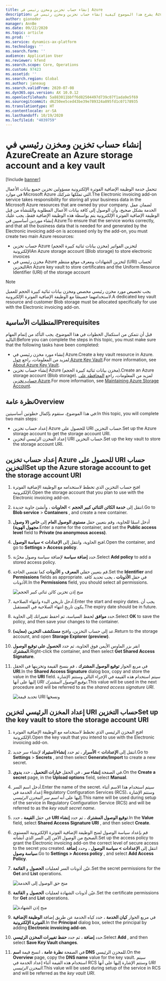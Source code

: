 ```yaml
---
title: إنشاء حساب تخزين ومخزن رئيسي في Azure
description: يشرح هذا الموضوع كيفية إنشاء حساب تخزين ومخزن رئيسي في Azure.
author: gionoder
manager: AnnBe
ms.date: 09/22/2020
ms.topic: article
ms.prod: ''
ms.service: dynamics-ax-platform
ms.technology: ''
ms.search.form: ''
audience: Application User
ms.reviewer: kfend
ms.search.scope: Core, Operations
ms.custom: 97423
ms.assetid: ''
ms.search.region: Global
ms.author: janeaug
ms.search.validFrom: 2020-07-08
ms.dyn365.ops.version: AX 10.0.12
ms.openlocfilehash: 5a883011bbff6d82504497d739c07f1ada9e5f69
ms.sourcegitcommit: d6250ee5ced43be39e789324a895fd1c07178935
ms.translationtype: HT
ms.contentlocale: ar-SA
ms.lasthandoff: 10/19/2020
ms.locfileid: "4039759"
---
```

# <a name="create-an-azure-storage-account-and-a-key-vault"></a><span data-ttu-id="eb4ae-103">إنشاء حساب تخزين ومخزن رئيسي في Azure</span><span class="sxs-lookup"><span data-stu-id="eb4ae-103">Create an Azure storage account and a key vault</span></span>

[!include [banner](../includes/banner.md)]



<span data-ttu-id="eb4ae-104">تتحمل خدمة الوظيفة الإضافية الفوترة الإلكترونية مسؤولين تخزين جميع بيانات الأعمال في موارد Microsoft Azure التي تملكها شركتك.</span><span class="sxs-lookup"><span data-stu-id="eb4ae-104">The Electronic invoicing add-on service takes responsibility for storing all your business data in the Microsoft Azure resources that are owned by your company.</span></span> <span data-ttu-id="eb4ae-105">لضمان عمل الخدمة بشكل صحيح، وأن الوصول إلى كافة بيانات الأعمال المطلوبة والمُنشأة من قِبل الوظيفة الإضافية الفوترة الإلكترونية يتم بواسطة هذه الوظيفة الإضافية فقط، يجب عليك إنشاء موردين أساسيين في Azure:</span><span class="sxs-lookup"><span data-stu-id="eb4ae-105">To ensure that the service works correctly, and that all the business data that is needed for and generated by the Electronic invoicing add-on is accessed only by the add-on, you must create two main Azure resources:</span></span>

- <span data-ttu-id="eb4ae-106">حساب تخزين Azure (مخزن بيانات ثنائية كبيرة الحجم) لتخزين الفواتير الإلكترونية</span><span class="sxs-lookup"><span data-stu-id="eb4ae-106">An Azure storage account (Blob storage) to store electronic invoices</span></span>
- <span data-ttu-id="eb4ae-107">مخزن رئيسي في Azure لتخزين الشهادات ومعرف موقع منتظم (URI) لحساب التخزين</span><span class="sxs-lookup"><span data-stu-id="eb4ae-107">An Azure key vault to store certificates and the Uniform Resource Identifier (URI) of the storage account</span></span>

> [!NOTE]
> <span data-ttu-id="eb4ae-108">يجب تخصيص مورد مخزن رئيسي مخصص ومخزن بيانات ثنائية كبيرة الحجم للعميل لاستخدامهما خصيصًا مع الوظيفة الإضافية الفوترة الإلكترونية.</span><span class="sxs-lookup"><span data-stu-id="eb4ae-108">A dedicated key vault resource and customer Blob storage must be allocated specifically for use with the Electronic invoicing add-on.</span></span>

## <a name="prerequisites"></a><span data-ttu-id="eb4ae-109">المتطلبات الأساسية</span><span class="sxs-lookup"><span data-stu-id="eb4ae-109">Prerequisites</span></span>

<span data-ttu-id="eb4ae-110">قبل أن تتمكن من استكمال الخطوات في هذا الموضوع، يجب التأكد من إتمام المهام التالية:</span><span class="sxs-lookup"><span data-stu-id="eb4ae-110">Before you can complete the steps in this topic, you must make sure that the following tasks have been completed:</span></span>

- <span data-ttu-id="eb4ae-111">إنشاء مورد مخزن رئيسي في Azure.</span><span class="sxs-lookup"><span data-stu-id="eb4ae-111">Create a key vault resource in Azure.</span></span> <span data-ttu-id="eb4ae-112">لمزيد من المعلومات، راجع [حول Azure Key Vault](https://docs.microsoft.com/azure/key-vault/general/overview).</span><span class="sxs-lookup"><span data-stu-id="eb4ae-112">For more information, see [About Azure Key Vault](https://docs.microsoft.com/azure/key-vault/general/overview).</span></span>
- <span data-ttu-id="eb4ae-113">إنشاء حساب تخزين Azure (مخزن بيانات ثنائية كبيرة الحجم).</span><span class="sxs-lookup"><span data-stu-id="eb4ae-113">Create an Azure storage account (Blob storage).</span></span> <span data-ttu-id="eb4ae-114">لمزيد من المعلومات، راجع [المحافظة على حساب تخزين Azure](https://docs.microsoft.com/azure/storage/blobs/).</span><span class="sxs-lookup"><span data-stu-id="eb4ae-114">For more information, see [Maintaining Azure Storage Account](https://docs.microsoft.com/azure/storage/blobs/).</span></span>

## <a name="overview"></a><span data-ttu-id="eb4ae-115">نظرة عامة</span><span class="sxs-lookup"><span data-stu-id="eb4ae-115">Overview</span></span>

<span data-ttu-id="eb4ae-116">في هذا الموضوع، ستقوم بإكمال خطوتين أساسيتين:</span><span class="sxs-lookup"><span data-stu-id="eb4ae-116">In this topic, you will complete two main steps:</span></span>

- <span data-ttu-id="eb4ae-117">إعداد حساب تخزين Azure للحصول على URI حساب التخزين.</span><span class="sxs-lookup"><span data-stu-id="eb4ae-117">Set up the Azure storage account to get the storage account URI.</span></span>
- <span data-ttu-id="eb4ae-118">إعداد المخزن الرئيسي لتخزين URI حساب التخزين.</span><span class="sxs-lookup"><span data-stu-id="eb4ae-118">Set up the key vault to store the storage account URI.</span></span>

## <a name="set-up-the-azure-storage-account-to-get-the-storage-account-uri"></a><span data-ttu-id="eb4ae-119">إعداد حساب تخزين Azure للحصول على URI حساب التخزين</span><span class="sxs-lookup"><span data-stu-id="eb4ae-119">Set up the Azure storage account to get the storage account URI</span></span>

1. <span data-ttu-id="eb4ae-120">افتح حساب التخزين الذي تخطط لاستخدامه مع الوظيفة الإضافية الفوترة الإلكترونية.</span><span class="sxs-lookup"><span data-stu-id="eb4ae-120">Open the storage account that you plan to use with the Electronic invoicing add-on.</span></span>
2. <span data-ttu-id="eb4ae-121">انتقل إلى **خدمة الكائن الثنائي كبير الحجم** \> **الحاويات** ، وأنشئ حاوية جديدة.</span><span class="sxs-lookup"><span data-stu-id="eb4ae-121">Go to **Blob service** \> **Containers** , and create a new container.</span></span>
3. <span data-ttu-id="eb4ae-122">أدخل اسمًا للحاوية، وقم بتعيين حقل **مستوى الوصول العام** إلى **خاص (لا وصول مجهول الهوية)**.</span><span class="sxs-lookup"><span data-stu-id="eb4ae-122">Enter a name for the container, and set the **Public access level** field to **Private (no anonymous access)**.</span></span>
4. <span data-ttu-id="eb4ae-123">افتح الحاوية، وانتقل إلى **الإعدادات \> سياسة الوصول**.</span><span class="sxs-lookup"><span data-stu-id="eb4ae-123">Open the container, and go to **Settings \> Access policy**.</span></span>
5. <span data-ttu-id="eb4ae-124">حدد **إضافة سياسة** لإضافة سياسة وصول مخزّنة.</span><span class="sxs-lookup"><span data-stu-id="eb4ae-124">Select **Add policy** to add a stored access policy.</span></span>
6. <span data-ttu-id="eb4ae-125">قم بتعيين حقلي **المعرف** و **الأذونات** كما تقتضي الحاجة.</span><span class="sxs-lookup"><span data-stu-id="eb4ae-125">Set the **Identifier** and **Permissions** fields as appropriate.</span></span> <span data-ttu-id="eb4ae-126">في حقل **الأذونات** ، يجب تحديد كافة الأذونات.</span><span class="sxs-lookup"><span data-stu-id="eb4ae-126">In the **Permissions** field, you should select all permissions.</span></span>

    ![منح إذن تخزين كائن ثنائي كبير الحجم](media/e-Invoicing-services-create-azure-resources-grant-blob-permissions.png)

7. <span data-ttu-id="eb4ae-128">أدخل تاريخي البدء وانتهاء الصلاحية.</span><span class="sxs-lookup"><span data-stu-id="eb4ae-128">Enter the start and expiry dates.</span></span> <span data-ttu-id="eb4ae-129">يجب أن يكون تاريخ انتهاء الصلاحية في المستقبل.</span><span class="sxs-lookup"><span data-stu-id="eb4ae-129">The expiry date should be in future.</span></span>
8. <span data-ttu-id="eb4ae-130">حدد **موافق** لحفظ السياسة، ثم احفظ تغييراتك إلى الحاوية.</span><span class="sxs-lookup"><span data-stu-id="eb4ae-130">Select **OK** to save the policy, and then save your changes to the container.</span></span>
9. <span data-ttu-id="eb4ae-131">عد إلى حساب التخزين، وافتح **مستكشف التخزين (معاينه)**.</span><span class="sxs-lookup"><span data-stu-id="eb4ae-131">Return to the storage account, and open **Storage Explorer (preview)**.</span></span>
10. <span data-ttu-id="eb4ae-132">انقر بزر الماوس الأيمن فوق الحاوية، ثم حدد **الحصول على توقيع الوصول المشترك**.</span><span class="sxs-lookup"><span data-stu-id="eb4ae-132">Right-click the container, and then select **Get Shared Access Signature**.</span></span>
11. <span data-ttu-id="eb4ae-133">في مربع الحوار **توقيع الوصول المشترك** ، قم بنسخ القيمة وتخزينها في الحقل **URI**.</span><span class="sxs-lookup"><span data-stu-id="eb4ae-133">In the **Shared Access Signature** dialog box, copy and store the value in the **URI** field.</span></span> <span data-ttu-id="eb4ae-134">سيتم استخدام هذه القيمة في الإجراء التالي وستتم الإشارة إليها على أنها *URI‏‎ توقيع الوصول المشترك*.</span><span class="sxs-lookup"><span data-stu-id="eb4ae-134">This value will be used in the next procedure and will be referred to as the *shared access signature URI*.</span></span>

    ![تحديد قيمة URI ونسخها](media/e-Invoicing-services-create-azure-resources-select-and-copy-uri.png)

## <a name="set-up-the-key-vault-to-store-the-storage-account-uri"></a><span data-ttu-id="eb4ae-136">إعداد المخزن الرئيسي لتخزين URI حساب التخزين</span><span class="sxs-lookup"><span data-stu-id="eb4ae-136">Set up the key vault to store the storage account URI</span></span>

1. <span data-ttu-id="eb4ae-137">افتح المخزن الرئيسي الذي تخطط لاستخدامه مع الوظيفة الإضافية الفوترة الإلكترونية.</span><span class="sxs-lookup"><span data-stu-id="eb4ae-137">Open the key vault that you intend to use with the Electronic invoicing add-on.</span></span>
2. <span data-ttu-id="eb4ae-138">انتقل إلى **الإعدادات** \> **الأسرار** ، ثم حدد **إنشاء/استيراد** لإنشاء سر جديد.</span><span class="sxs-lookup"><span data-stu-id="eb4ae-138">Go to **Settings** \> **Secrets** , and then select **Generate/Import** to create a new secret.</span></span>
3. <span data-ttu-id="eb4ae-139">في الصفحة **إنشاء سر** ، في الحقل **خيارات التحميل** ، حدد **يدوي**.</span><span class="sxs-lookup"><span data-stu-id="eb4ae-139">On the **Create a secret** page, in the **Upload options** field, select **Manual**.</span></span>
4. <span data-ttu-id="eb4ae-140">أدخل اسم السر.</span><span class="sxs-lookup"><span data-stu-id="eb4ae-140">Enter the name of the secret.</span></span> <span data-ttu-id="eb4ae-141">سيتم استخدام هذا الاسم أثناء إعداد الخدمة في Regulatory Configuration Services (RCS)، وستتم الإشارة إليها على أنه *اسم سر المخزن الرئيسي*.</span><span class="sxs-lookup"><span data-stu-id="eb4ae-141">This name will be used during setup of the service in Regulatory Configuration Service (RCS) and will be referred to as the *key vault secret name*.</span></span>
5. <span data-ttu-id="eb4ae-142">في حقل **القيمة** ، حدد **URI توقيع الوصول المشترك** ، ثم حدد **إنشاء**.</span><span class="sxs-lookup"><span data-stu-id="eb4ae-142">In the **Value** field, select **Shared Access Signature URI** , and then select **Create**.</span></span>
6. <span data-ttu-id="eb4ae-143">قم بإعداد سياسة الوصول لمنح الوظيفة الإضافية الفوترة الإلكترونية المستوى الصحيح من الوصول الآمن إلى السر الذي أنشأته.</span><span class="sxs-lookup"><span data-stu-id="eb4ae-143">Set up the access policy to grant the Electronic invoicing add-on the correct level of secure access to the secret you created.</span></span> <span data-ttu-id="eb4ae-144">انتقل إلى **الإعدادات \> سياسة الوصول** ، وحدد **إضافة سياسة وصول**.</span><span class="sxs-lookup"><span data-stu-id="eb4ae-144">Go to **Settings \> Access policy** , and select **Add Access Policy**.</span></span>
7. <span data-ttu-id="eb4ae-145">عيّن أذونات السر لعمليات **الحصول** و **القائمة**.</span><span class="sxs-lookup"><span data-stu-id="eb4ae-145">Set the secret permissions for the **Get** and **List** operations.</span></span>

    ![منح حق الوصول إلى الخدمة](media/e-Invoicing-services-create-azure-resources-grant-service-access.png)

8. <span data-ttu-id="eb4ae-147">عيّن أذونات الشهادة لعمليات **الحصول** و **القائمة**.</span><span class="sxs-lookup"><span data-stu-id="eb4ae-147">Set the certificate permissions for **Get** and **List** operations.</span></span>

    ![منح إذن الشهادة](media/e-Invoicing-services-create-azure-resources-grant-certificate-permission.png)

9. <span data-ttu-id="eb4ae-149">في مربع الحوار **كيان الخدمة** ، حدد كياه الخدمة عن طريق إضافة **الوظيفة الإضافية الفوترة الإلكترونية**.</span><span class="sxs-lookup"><span data-stu-id="eb4ae-149">In the **Principal** dialog box, select the principal by adding **Electronic invoicing add-on**.</span></span>
10. <span data-ttu-id="eb4ae-150">حدد **إضافة** ، ثم حدد **حفظ تغييرات المخزن الرئيسي**.</span><span class="sxs-lookup"><span data-stu-id="eb4ae-150">Select **Add** , and then select **Save Key Vault changes**.</span></span>
11. <span data-ttu-id="eb4ae-151">في الصفحة **نظرة عامة** ، انسخ قيمة **اسم DNS** للمخزن الرئيسي.</span><span class="sxs-lookup"><span data-stu-id="eb4ae-151">On the **Overview** page, copy the **DNS name** value for the key vault.</span></span> <span data-ttu-id="eb4ae-152">سيتم استخدام هذه القيمة أثناء إعداد الخدمة في RCS وستتم الإشارة إليها على أنها *URI‏‎ المخزن الرئيسي*.</span><span class="sxs-lookup"><span data-stu-id="eb4ae-152">This value will be used during setup of the service in RCS and will be referred as the *key vault URI*.</span></span>
